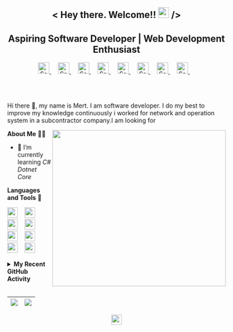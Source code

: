 <h2 align="center">< Hey there. Welcome!! <img src="https://media.giphy.com/media/hvRJCLFzcasrR4ia7z/giphy.gif" width="25px"> /></h2>

<h2 align="center">Aspiring Software Developer | Web Development Enthusiast</h2>
<p align="center">
  <a href="https://www.linkedin.com/in/sandipan0164/">
    <img alt="Sandipan's LinkedIn" width="26px" src="https://cdn.jsdelivr.net/npm/simple-icons@v3/icons/linkedin.svg" />
  </a><span>&nbsp;&nbsp;&nbsp;</span>
  <a href="https://twitter.com/sandipan_2224">
    <img alt="Sandipan's Twitter" width="26px" src="https://cdn.jsdelivr.net/npm/simple-icons@v3/icons/twitter.svg" />
  </a><span>&nbsp;&nbsp;&nbsp;</span>
  <a href="https://dev.to/sandip2224">
    <img alt="Sandipan's DEV.TO" width="26px" src="https://simpleicons.org/icons/dev-dot-to.svg" />
  </a><span>&nbsp;&nbsp;&nbsp;</span>
  <a href="https://sandip2224.medium.com/">
    <img alt="Sandipan's Medium" width="26px" src="https://cdn.jsdelivr.net/npm/simple-icons@v3/icons/medium.svg" />
  </a><span>&nbsp;&nbsp;&nbsp;</span>
  <a href="https://www.instagram.com/sandipan_2224/">
    <img alt="Sandipan's Instagram" width="26px" src="https://cdn.jsdelivr.net/npm/simple-icons@v3/icons/instagram.svg" />
  </a><span>&nbsp;&nbsp;&nbsp;</span>
  <a href="https://www.github.com/sandip2224/">
    <img alt="Sandipan's GitHub" width="26px" src="https://cdn.jsdelivr.net/npm/simple-icons@v3/icons/github.svg" />
  </a><span>&nbsp;&nbsp;&nbsp;</span>
  <a href="https://www.codechef.com/users/sandipan_2224">
    <img alt="Sandipan's Codechef" width="26px" src="https://cdn.jsdelivr.net/npm/simple-icons@v3/icons/codechef.svg" />
  </a><span>&nbsp;&nbsp;&nbsp;</span>
  <a href="https://codeforces.com/profile/sandipan_2224">
    <img alt="Sandipan's Codechef" width="26px" src="https://cdn.jsdelivr.net/npm/simple-icons@v3/icons/codeforces.svg" />
  </a><span>&nbsp;&nbsp;&nbsp;</span>
</p>
<br>

<br/>

Hi there 👋, my name is Mert. I am software developer. I do my best to improve my knowledge continuously i worked for network and operation system in a subcontractor company.I am looking for

<img src="img/Prev11.gif" height=360 width=400 align="right"/>  


**About Me** 👨‍🎓 

- 🌱 I’m currently learning *C# Dotnet Core*

**Languages and Tools** 🎨  

<p align="left">
  <img src="https://simpleicons.org/icons/html5.svg" height="24px" />
  <span>&nbsp;&nbsp;</span>
  <img src="https://simpleicons.org/icons/css3.svg" height="24px" />
  <span>&nbsp;&nbsp;</span>
  <img src="https://simpleicons.org/icons/javascript.svg" height="24px" />
  <span>&nbsp;&nbsp;</span>
  <img src="https://simpleicons.org/icons/bootstrap.svg" height="24px" />
  <span>&nbsp;&nbsp;</span>
  <img src="https://simpleicons.org/icons/dot-net.svg" height="24px" />
  <span>&nbsp;&nbsp;</span>
  <img src="https://simpleicons.org/icons/c.svg" height="24px" />
  <span>&nbsp;&nbsp;</span>
  <img src="https://simpleicons.org/icons/csharp.svg" height="24px" />
  <span>&nbsp;&nbsp;</span>
  <img src="https://simpleicons.org/icons/python.svg" height="24px" />
  <span>&nbsp;&nbsp;</span>
 </p>


<details>
  <summary><strong>My Recent GitHub Activity</strong></summary>
  
<!--START_SECTION:activity-->
1. 🗣 Commented on [#7](https://github.com/sandip2224/Best-Web-Development-Resources/issues/7) in [sandip2224/Best-Web-Development-Resources](https://github.com/sandip2224/Best-Web-Development-Resources)
2. 🗣 Commented on [#4](https://github.com/Codextream/CGPA_ESTIMATOR/issues/4) in [Codextream/CGPA_ESTIMATOR](https://github.com/Codextream/CGPA_ESTIMATOR)
3. 🗣 Commented on [#5](https://github.com/Codextream/CGPA_ESTIMATOR/issues/5) in [Codextream/CGPA_ESTIMATOR](https://github.com/Codextream/CGPA_ESTIMATOR)
<!--END_SECTION:activity-->

</details>
<br/>

| <img src="https://github-readme-stats.vercel.app/api?username=sandip2224&show_icons=true&count_private=true"/> | <img src="https://github-readme-streak-stats.herokuapp.com/?user=sandip2224"/> |
|:------------:|:------------:|


<p align="center"><img height="24" src="img/border.jpg"/></p>
